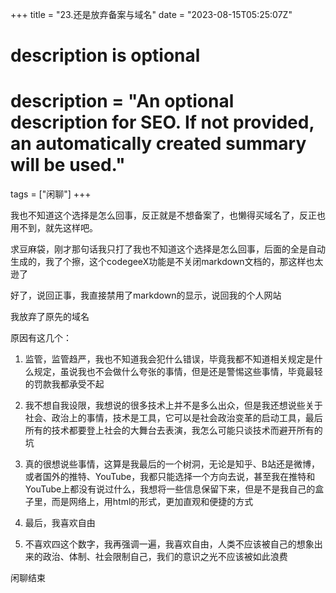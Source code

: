 +++
title = "23.还是放弃备案与域名"
date = "2023-08-15T05:25:07Z"

#
# description is optional
#
# description = "An optional description for SEO. If not provided, an automatically created summary will be used."

tags = ["闲聊"]
+++

我也不知道这个选择是怎么回事，反正就是不想备案了，也懒得买域名了，反正也用不到，就先这样吧。

求豆麻袋，刚才那句话我只打了我也不知道这个选择是怎么回事，后面的全是自动生成的，我了个擦，这个codegeeX功能是不关闭markdown文档的，那这样也太逊了

好了，说回正事，我直接禁用了markdown的显示，说回我的个人网站

我放弃了原先的域名

原因有这几个：

1. 监管，监管趋严，我也不知道我会犯什么错误，毕竟我都不知道相关规定是什么规定，虽说我也不会做什么夸张的事情，但是还是警惕这些事情，毕竟最轻的罚款我都承受不起

2. 我不想自我设限，我想说的很多技术上并不是多么出众，但是我还想说些关于社会、政治上的事情，技术是工具，它可以是社会政治变革的启动工具，最后所有的技术都要登上社会的大舞台去表演，我怎么可能只谈技术而避开所有的坑

3. 真的很想说些事情，这算是我最后的一个树洞，无论是知乎、B站还是微博，或者国外的推特、YouTube，我都只能选择一个方向去说，甚至我在推特和YouTube上都没有说过什么，我想将一些信息保留下来，但是不是我自己的盒子里，而是网络上，用html的形式，更加直观和便捷的方式

4. 最后，我喜欢自由

5. 不喜欢四这个数字，我再强调一遍，我喜欢自由，人类不应该被自己的想象出来的政治、体制、社会限制自己，我们的意识之光不应该被如此浪费

闲聊结束